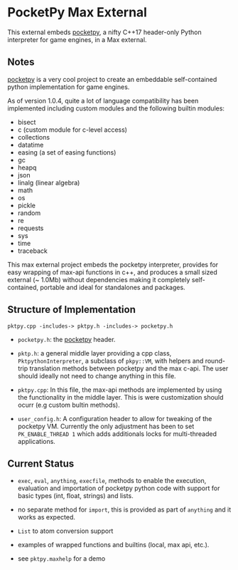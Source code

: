 # PocketPy Max External

This external embeds [pocketpy](https://github.com/blueloveTH/pocketpy), a nifty C++17 header-only Python interpreter for game engines, in a Max external.

## Notes

[pocketpy](https://github.com/blueloveTH/pocketpy) is a very cool project to create an embeddable self-contained python implementation for game engines.

As of version 1.0.4, quite a lot of language compatibility has been implemented including custom modules and the following builtin modules:

- bisect
- c (custom module for c-level access)
- collections
- datatime
- easing (a set of easing functions)
- gc
- heapq
- json
- linalg (linear algebra)
- math
- os
- pickle
- random
- re
- requests
- sys
- time
- traceback

This max external project embeds the pocketpy interpreter, provides for easy wrapping of max-api functions in c++, and produces a small sized external (~ 1.0Mb) without dependencies making it completely self-contained, portable and ideal for standalones and packages.

## Structure of Implementation

```text
pktpy.cpp -includes-> pktpy.h -includes-> pocketpy.h
```

- `pocketpy.h`: the [pocketpy](https://github.com/blueloveTH/pocketpy) header.

- `pktp.h`: a general middle layer providing a cpp class, `PktpythonInterpreter`, a subclass of `pkpy::VM`, with helpers and round-trip translation methods between pocketpy and the max c-api. The user should ideally not need to change anything in this file.

- `pktpy.cpp`: In this file, the max-api methods are implemented by using the functionality in the middle layer. This is were customization should ocurr (e.g custom bultin methods).

- `user_config.h`: A configuration header to allow for tweaking of the pocketpy VM. Currently the only adjustment has been to set `PK_ENABLE_THREAD 1` which adds additionals locks for multi-threaded applications.

## Current Status

- `exec`, `eval`, `anything`, `execfile`, methods to enable the execution, evaluation and importation of pocketpy python code with support for basic types (int, float, strings) and lists.

- no separate method for `import`, this is provided as part of `anything` and it works as expected.

- `List` to atom conversion support

- examples of wrapped functions and builtins (local, max api, etc.).

- see `pktpy.maxhelp` for a demo

